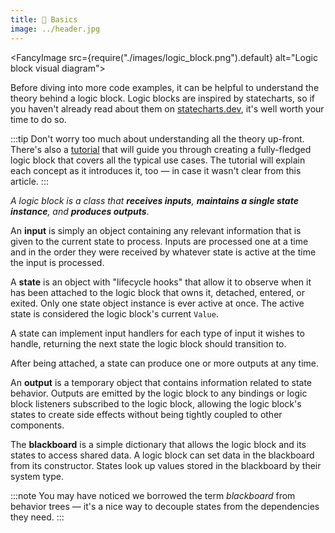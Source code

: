 ```yaml
---
title: 🧮 Basics
image: ../header.jpg
---
```


<FancyImage src={require("./images/logic_block.png").default} alt="Logic block visual diagram">
</FancyImage>

Before diving into more code examples, it can be helpful to understand the theory behind a logic block. Logic blocks are inspired by statecharts, so if you haven't already read about them on [statecharts.dev], it's well worth your time to do so.

:::tip
Don't worry too much about understanding all the theory up-front. There's also a [tutorial] that will guide you through creating a fully-fledged logic block that covers all the typical use cases. The tutorial will explain each concept as it introduces it, too — in case it wasn't clear from this article.
:::

_A logic block is a class that **receives inputs**, **maintains a single state instance**, and **produces outputs**_.

An **input** is simply an object containing any relevant information that is given to the current state to process. Inputs are processed one at a time and in the order they were received by whatever state is active at the time the input is processed.

A **state** is an object with "lifecycle hooks" that allow it to observe when it has been attached to the logic block that owns it, detached, entered, or exited. Only one state object instance is ever active at once. The active state is considered the logic block's current `Value`.

A state can implement input handlers for each type of input it wishes to handle, returning the next state the logic block should transition to.

After being attached, a state can produce one or more outputs at any time.

An **output** is a temporary object that contains information related to state behavior. Outputs are emitted by the logic block to any bindings or logic block listeners subscribed to the logic block, allowing the logic block's states to create side effects without being tightly coupled to other components.

The **blackboard** is a simple dictionary that allows the logic block and its states to access shared data. A logic block can set data in the blackboard from its constructor. States look up values stored in the blackboard by their system type.

:::note
You may have noticed we borrowed the term _blackboard_ from behavior trees — it's a nice way to decouple states from the dependencies they need.
:::

[tutorial]: ../tutorial/
[statecharts.dev]: https://statecharts.dev/
